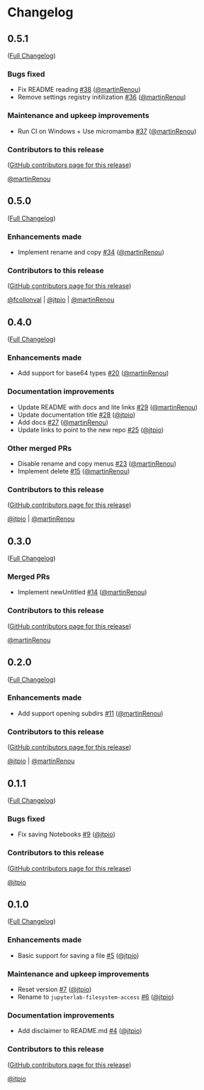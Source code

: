 # Changelog

<!-- <START NEW CHANGELOG ENTRY> -->

## 0.5.1

([Full Changelog](https://github.com/jupyterlab-contrib/jupyterlab-filesystem-access/compare/v0.5.0...5f9ffde9a55c686ac1c4df3ec70ad4edc3ba7c4f))

### Bugs fixed

- Fix README reading [#38](https://github.com/jupyterlab-contrib/jupyterlab-filesystem-access/pull/38) ([@martinRenou](https://github.com/martinRenou))
- Remove settings registry initilization [#36](https://github.com/jupyterlab-contrib/jupyterlab-filesystem-access/pull/36) ([@martinRenou](https://github.com/martinRenou))

### Maintenance and upkeep improvements

- Run CI on Windows + Use micromamba [#37](https://github.com/jupyterlab-contrib/jupyterlab-filesystem-access/pull/37) ([@martinRenou](https://github.com/martinRenou))

### Contributors to this release

([GitHub contributors page for this release](https://github.com/jupyterlab-contrib/jupyterlab-filesystem-access/graphs/contributors?from=2022-06-15&to=2022-06-30&type=c))

[@martinRenou](https://github.com/search?q=repo%3Ajupyterlab-contrib%2Fjupyterlab-filesystem-access+involves%3AmartinRenou+updated%3A2022-06-15..2022-06-30&type=Issues)

<!-- <END NEW CHANGELOG ENTRY> -->

## 0.5.0

([Full Changelog](https://github.com/jupyterlab-contrib/jupyterlab-filesystem-access/compare/v0.4.0...bc5c2068f6b6a12511a1f46f53178b5ba1e9b158))

### Enhancements made

- Implement rename and copy [#34](https://github.com/jupyterlab-contrib/jupyterlab-filesystem-access/pull/34) ([@martinRenou](https://github.com/martinRenou))

### Contributors to this release

([GitHub contributors page for this release](https://github.com/jupyterlab-contrib/jupyterlab-filesystem-access/graphs/contributors?from=2022-04-15&to=2022-06-15&type=c))

[@fcollonval](https://github.com/search?q=repo%3Ajupyterlab-contrib%2Fjupyterlab-filesystem-access+involves%3Afcollonval+updated%3A2022-04-15..2022-06-15&type=Issues) | [@jtpio](https://github.com/search?q=repo%3Ajupyterlab-contrib%2Fjupyterlab-filesystem-access+involves%3Ajtpio+updated%3A2022-04-15..2022-06-15&type=Issues) | [@martinRenou](https://github.com/search?q=repo%3Ajupyterlab-contrib%2Fjupyterlab-filesystem-access+involves%3AmartinRenou+updated%3A2022-04-15..2022-06-15&type=Issues)

## 0.4.0

([Full Changelog](https://github.com/jupyterlab-contrib/jupyterlab-filesystem-access/compare/v0.3.0...57ecfc93de1c9b2ae470e05c883a69b10b023fef))

### Enhancements made

- Add support for base64 types [#20](https://github.com/jupyterlab-contrib/jupyterlab-filesystem-access/pull/20) ([@martinRenou](https://github.com/martinRenou))

### Documentation improvements

- Update README with docs and lite links [#29](https://github.com/jupyterlab-contrib/jupyterlab-filesystem-access/pull/29) ([@martinRenou](https://github.com/martinRenou))
- Update documentation title [#28](https://github.com/jupyterlab-contrib/jupyterlab-filesystem-access/pull/28) ([@jtpio](https://github.com/jtpio))
- Add docs [#27](https://github.com/jupyterlab-contrib/jupyterlab-filesystem-access/pull/27) ([@martinRenou](https://github.com/martinRenou))
- Update links to point to the new repo [#25](https://github.com/jupyterlab-contrib/jupyterlab-filesystem-access/pull/25) ([@jtpio](https://github.com/jtpio))

### Other merged PRs

- Disable rename and copy menus [#23](https://github.com/jupyterlab-contrib/jupyterlab-filesystem-access/pull/23) ([@martinRenou](https://github.com/martinRenou))
- Implement delete [#15](https://github.com/jupyterlab-contrib/jupyterlab-filesystem-access/pull/15) ([@martinRenou](https://github.com/martinRenou))

### Contributors to this release

([GitHub contributors page for this release](https://github.com/jupyterlab-contrib/jupyterlab-filesystem-access/graphs/contributors?from=2022-04-12&to=2022-04-15&type=c))

[@jtpio](https://github.com/search?q=repo%3Ajupyterlab-contrib%2Fjupyterlab-filesystem-access+involves%3Ajtpio+updated%3A2022-04-12..2022-04-15&type=Issues) | [@martinRenou](https://github.com/search?q=repo%3Ajupyterlab-contrib%2Fjupyterlab-filesystem-access+involves%3AmartinRenou+updated%3A2022-04-12..2022-04-15&type=Issues)

## 0.3.0

([Full Changelog](https://github.com/jupyterlab-contrib/jupyterlab-filesystem-access/compare/v0.2.0...8e56ca1c3ee5e81f725cf8b57198c5b6d301c935))

### Merged PRs

- Implement newUntitled [#14](https://github.com/jupyterlab-contrib/jupyterlab-filesystem-access/pull/14) ([@martinRenou](https://github.com/martinRenou))

### Contributors to this release

([GitHub contributors page for this release](https://github.com/jupyterlab-contrib/jupyterlab-filesystem-access/graphs/contributors?from=2022-04-11&to=2022-04-12&type=c))

[@martinRenou](https://github.com/search?q=repo%3Ajtpio%2Fjupyterlab-filesystem-access+involves%3AmartinRenou+updated%3A2022-04-11..2022-04-12&type=Issues)

## 0.2.0

([Full Changelog](https://github.com/jupyterlab-contrib/jupyterlab-filesystem-access/compare/v0.1.1...b776fa853b8e6a3a6a3990278a9987f56f6e77a5))

### Enhancements made

- Add support opening subdirs [#11](https://github.com/jupyterlab-contrib/jupyterlab-filesystem-access/pull/11) ([@martinRenou](https://github.com/martinRenou))

### Contributors to this release

([GitHub contributors page for this release](https://github.com/jupyterlab-contrib/jupyterlab-filesystem-access/graphs/contributors?from=2022-04-09&to=2022-04-11&type=c))

[@jtpio](https://github.com/search?q=repo%3Ajtpio%2Fjupyterlab-filesystem-access+involves%3Ajtpio+updated%3A2022-04-09..2022-04-11&type=Issues) | [@martinRenou](https://github.com/search?q=repo%3Ajtpio%2Fjupyterlab-filesystem-access+involves%3AmartinRenou+updated%3A2022-04-09..2022-04-11&type=Issues)

## 0.1.1

([Full Changelog](https://github.com/jupyterlab-contrib/jupyterlab-filesystem-access/compare/v0.1.0...3d9774618956b282ebb9f3498c6e0f3731dea86d))

### Bugs fixed

- Fix saving Notebooks [#9](https://github.com/jupyterlab-contrib/jupyterlab-filesystem-access/pull/9) ([@jtpio](https://github.com/jtpio))

### Contributors to this release

([GitHub contributors page for this release](https://github.com/jupyterlab-contrib/jupyterlab-filesystem-access/graphs/contributors?from=2022-04-09&to=2022-04-09&type=c))

[@jtpio](https://github.com/search?q=repo%3Ajtpio%2Fjupyterlab-filesystem-access+involves%3Ajtpio+updated%3A2022-04-09..2022-04-09&type=Issues)

## 0.1.0

([Full Changelog](https://github.com/jupyterlab-contrib/jupyterlab-filesystem-access/compare/cec8cbbce5042c8f7d6dce07265fba5a5317c8df...bbc9d3597d0694178d96c00268ff6d501b6a1268))

### Enhancements made

- Basic support for saving a file [#5](https://github.com/jupyterlab-contrib/jupyterlab-filesystem-access/pull/5) ([@jtpio](https://github.com/jtpio))

### Maintenance and upkeep improvements

- Reset version [#7](https://github.com/jupyterlab-contrib/jupyterlab-filesystem-access/pull/7) ([@jtpio](https://github.com/jtpio))
- Rename to `jupyterlab-filesystem-access` [#6](https://github.com/jupyterlab-contrib/jupyterlab-filesystem-access/pull/6) ([@jtpio](https://github.com/jtpio))

### Documentation improvements

- Add disclaimer to README.md [#4](https://github.com/jupyterlab-contrib/jupyterlab-filesystem-access/pull/4) ([@jtpio](https://github.com/jtpio))

### Contributors to this release

([GitHub contributors page for this release](https://github.com/jupyterlab-contrib/jupyterlab-filesystem-access/graphs/contributors?from=2022-04-08&to=2022-04-09&type=c))

[@jtpio](https://github.com/search?q=repo%3Ajtpio%2Fjupyterlab-filesystem-access+involves%3Ajtpio+updated%3A2022-04-08..2022-04-09&type=Issues)
